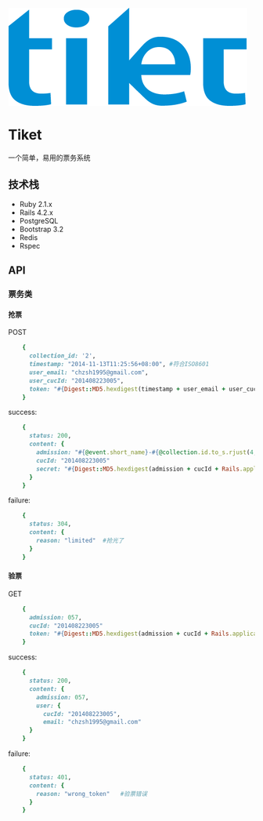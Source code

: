 ![logo](public/logo.png)

# Tiket

一个简单，易用的票务系统

## 技术栈

- Ruby 2.1.x
- Rails 4.2.x
- PostgreSQL
- Bootstrap 3.2
- Redis
- Rspec

## API

### 票务类

#### 抢票

POST
```ruby
    {
      collection_id: '2',
      timestamp: "2014-11-13T11:25:56+08:00", #符合ISO8601
      user_email: "chzsh1995@gmail.com",
      user_cucId: "201408223005",
      token: "#{Digest::MD5.hexdigest(timestamp + user_email + user_cucId + Rails.application.secrets.secret_key_base[7...21])}"
    }
```
 success:
```ruby
    {
      status: 200,
      content: {
        admission: "#{@event.short_name}-#{@collection.id.to_s.rjust(4,'0')}-#{id.to_s.rjust(4, '0')}",
        cucId: "201408223005"
        secret: "#{Digest::MD5.hexdigest(admission + cucId + Rails.application.secrets.secret_key_base[23...27])}"
      }
    }
```
 failure:
```ruby
    {
      status: 304,
      content: {
        reason: "limited"  #抢光了
      }
    }
```

#### 验票

GET
```ruby
    {
      admission: 057,
      cucId: "201408223005"
      token: "#{Digest::MD5.hexdigest(admission + cucId + Rails.application.secrets.secret_key_base[23...27])}"
    }
```
 success:
```ruby
    {
      status: 200,
      content: {
        admission: 057,
        user: {
          cucId: "201408223005",
          email: "chzsh1995@gmail.com"
      }
    }
```
 failure:
```ruby
    {
      status: 401,
      content: {
        reason: "wrong_token"   #验票错误
      }
    }
```
